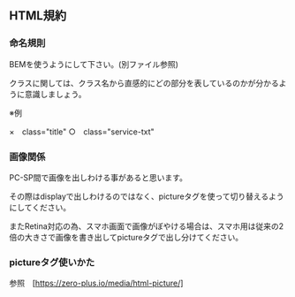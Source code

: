 ## HTML規約

### 命名規則

BEMを使うようにして下さい。(別ファイル参照)

クラスに関しては、クラス名から直感的にどの部分を表しているのかが分かるように意識しましょう。

※例

×　class="title"  ○　class="service-txt"


### 画像関係

PC-SP間で画像を出しわける事があると思います。

その際はdisplayで出しわけるのではなく、pictureタグを使って切り替えるようにしてください。

またRetina対応の為、スマホ画面で画像がぼやける場合は、スマホ用は従来の2倍の大きさで画像を書き出してpictureタグで出し分けてください。

### pictureタグ使いかた

参照　[https://zero-plus.io/media/html-picture/]


